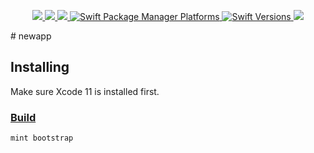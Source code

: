 <p align="center">
<a href="https://github.com/susumutomita/newapp">
</a>
</p>
<p align="center">
  <a href="https://github.com/susumutomita/newapp/actions/workflows/actions.yml">
    <img src="https://github.com/susumutomita/newapp/actions/workflows/actions.yml/badge.svg?branch=main"/>
  </a>
    <a href="https://app.bitrise.io/app/9fcf3fe19d531e56">
    <img src="https://app.bitrise.io/app/9fcf3fe19d531e56/status.svg?token=hcHmy6kvVKvShvRMdnHyBg&branch=main"/>
  </a>
  <a href="https://github.com/susumutomita/newapp/releases">
    <img src="https://img.shields.io/github/release/susumutomita/newapp.svg"/>
  </a>
  <a href="https://swiftpackageindex.com/susumutomita/newapp">
    <img src="https://img.shields.io/endpoint?url=https%3A%2F%2Fswiftpackageindex.com%2Fapi%2Fpackages%susumutomita%newapp%2Fbadge%3Ftype%3Dplatforms" alt="Swift Package Manager Platforms" />
  </a>
  <a href="https://swiftpackageindex.com/susumutomita/newapp">
    <img src="https://img.shields.io/endpoint?url=https%3A%2F%2Fswiftpackageindex.com%2Fapi%2Fpackages%2Fsusumutomita%newapp%2Fbadge%3Ftype%3Dswift-versions" alt="Swift Versions" />
  </a>
  <a href="https://github.com/susumutomita/newapp/blob/master/LICENSE">
    <img src="https://img.shields.io/github/license/susumutomita/newapp.svg"/>
  </a>
</p>
# newapp

## Installing

Make sure Xcode 11 is installed first.

### [Build](https://github.com/susumutomita/mint)

```sh
mint bootstrap
```
